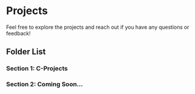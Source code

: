 # Projects
Feel free to explore the projects and reach out if you have any questions or feedback!
## Folder List

### Section 1: C-Projects

### Section 2: Coming Soon...